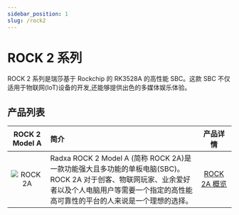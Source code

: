 ```yaml
---
sidebar_position: 1
slug: /rock2
---
```


# ROCK 2 系列

ROCK 2 系列是瑞莎基于 Rockchip 的 RK3528A 的高性能 SBC。这款 SBC 不仅适用于物联网(IoT)设备的开发,还能够提供出色的多媒体娱乐体验。

## 产品列表

|               ROCK 2 Model A               | 简介                                                                                                                                                                                                                                       |                        产品详情                        |
| :----------------------------------------: | :----------------------------------------------------------------------------------------------------------------------------------------------------------------------------------------------------------------------------------------- | :----------------------------------------------------: |
| ![ROCK 2A](/img/rock2a/ROCK-2A-comic.webp) | Radxa ROCK 2 Model A (简称 ROCK 2A)是一款功能强大且多功能的单板电脑(SBC)。<br/>ROCK 2A 对于创客、物联网玩家、业余爱好者以及个人电脑用户等需要一个指定的高性能高可靠性的平台的人来说是一个理想的选择。 | [ROCK 2A 概览](/rock2/rock2a/getting-started) |
                                                                                                       
